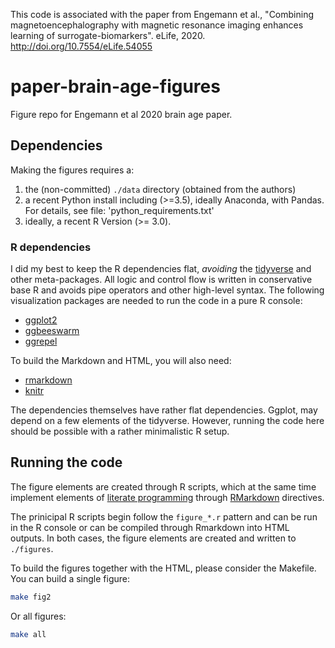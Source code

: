 This code is associated with the paper from Engemann et al., "Combining magnetoencephalography with magnetic resonance imaging enhances learning of surrogate-biomarkers". eLife, 2020. http://doi.org/10.7554/eLife.54055



# paper-brain-age-figures

Figure repo for Engemann et al 2020  brain age paper.


## Dependencies

Making the figures requires a:

1. the (non-committed) `./data` directory (obtained from the authors)
2. a recent Python install including (>=3.5), ideally Anaconda, with Pandas. For details, see file: 'python_requirements.txt'
3. ideally, a recent R Version (>= 3.0).

### R dependencies

I did my best to keep the R dependencies flat, *avoiding* the
[tidyverse](https://www.tidyverse.org) and other meta-packages. All logic and
control flow is written in conservative base R and avoids pipe operators and
other high-level syntax. The following visualization packages are needed to run
the code in a pure R console:

- [ggplot2](https://ggplot2.tidyverse.org)
- [ggbeeswarm](https://github.com/eclarke/ggbeeswarm)
- [ggrepel](https://github.com/slowkow/ggrepel)

To build the Markdown and HTML, you will also need:

- [rmarkdown](https://rmarkdown.rstudio.com)
- [knitr](https://cran.r-project.org/web/packages/knitr/index.html)

The dependencies themselves have rather flat dependencies. Ggplot,
may depend on a few elements of the tidyverse.
However, running the code here should be possible with a rather minimalistic
R setup.

## Running the code

The figure elements are created through R scripts, which at the same time
implement elements of [literate programming](https://en.wikipedia.org/wiki/Literate_programming)
through [RMarkdown](https://rmarkdown.rstudio.com) directives. 

The prinicipal R scripts begin follow the `figure_*.r` pattern and can be
run in the R console or can be compiled through Rmarkdown into HTML outputs.
In both cases, the figure elements are created and written to `./figures`.

To build the figures together with the HTML, please consider the Makefile.
You can build a single figure:

```bash
make fig2
```

Or all figures:

```bash
make all
```

